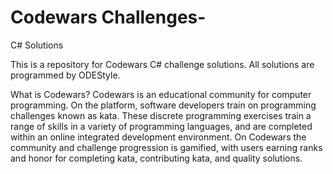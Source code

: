 # Codewars Challenges-
C# Solutions

This is a repository for Codewars C# challenge solutions.
All solutions are programmed by ODEStyle.


What is Codewars?
Codewars is an educational community for computer programming. On the platform, software developers train on programming challenges known as kata. These discrete programming exercises train a range of skills in a variety of programming languages, and are completed within an online integrated development environment. On Codewars the community and challenge progression is gamified, with users earning ranks and honor for completing kata, contributing kata, and quality solutions.
